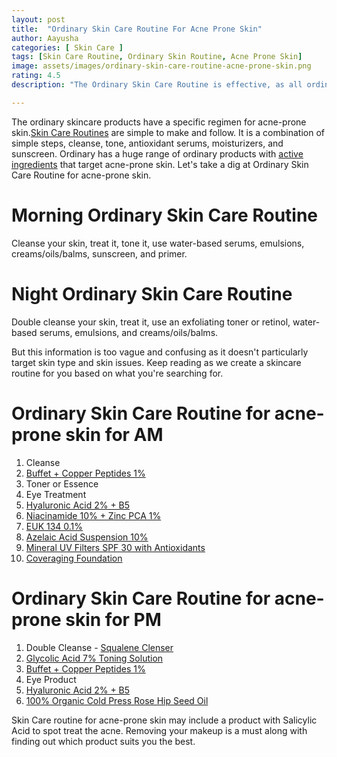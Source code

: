 ```yaml
---
layout: post
title:  "Ordinary Skin Care Routine For Acne Prone Skin"
author: Aayusha
categories: [ Skin Care ]
tags: [Skin Care Routine, Ordinary Skin Routine, Acne Prone Skin]
image: assets/images/ordinary-skin-care-routine-acne-prone-skin.png
rating: 4.5
description: "The Ordinary Skin Care Routine is effective, as all ordinary products help you create the ordinary skin routine that actually works."

---
```


The ordinary skincare products have a specific regimen for acne-prone skin.<a href="https://www.sheenycare.com/tags#Skin-Care-Routine" rel="dofollow" target="_blank">Skin Care Routines</a> are simple to make and follow. It is a combination of simple steps, cleanse, tone, antioxidant serums, moisturizers, and sunscreen. Ordinary has a huge range of ordinary products with <a href="https://www.sheenycare.com/active-ingredients-for-skin-care/" rel="dofollow" target="_blank">active ingredients</a> that target acne-prone skin. Let's take a dig at Ordinary Skin Care Routine for acne-prone skin.

# Morning Ordinary Skin Care Routine

Cleanse your skin, treat it, tone it, use water-based serums, emulsions, creams/oils/balms, sunscreen, and primer.


# Night Ordinary Skin Care Routine
Double cleanse your skin, treat it, use an exfoliating toner or retinol, water-based serums, emulsions, and creams/oils/balms.


But this information is too vague and confusing as it doesn't particularly target skin type and skin issues. Keep reading as we create a skincare routine for you based on what you're searching for.


# Ordinary Skin Care Routine for acne-prone skin for AM

1. Cleanse
2. <a href="https://www.cultbeauty.co.uk/the-ordinary-buffet-copper-peptides-1.html" target="_blank" rel="nofollow">Buffet + Copper Peptides 1%</a>
3. Toner or Essence
4. Eye Treatment
5. <a href="https://www.cultbeauty.co.uk/the-ordinary-hyaluronic-acid-2-b5.html" target="_blank" rel="nofollow">Hyaluronic Acid 2% + B5</a>
6. <a href="https://www.cultbeauty.co.uk/the-ordinary-niacinamide-10-zinc-1.html" target="_blank" rel="nofollow">Niacinamide 10% + Zinc PCA 1%</a>
7. <a href="https://www.cultbeauty.co.uk/the-ordinary-euk-134-0-1.html" target="_blank" rel="nofollow">EUK 134 0.1%</a>
8. <a href="https://www.cultbeauty.co.uk/the-ordinary-azelaic-acid-suspension-10.html" target="_blank" rel="nofollow">Azelaic Acid Suspension 10%</a>
9. <a href="https://www.cultbeauty.co.uk/the-ordinary" target="_blank" rel="nofollow">Mineral UV Filters SPF 30 with Antioxidants</a>
10. <a href="https://www.cultbeauty.co.uk/the-ordinary-coverage-foundation.html" target="_blank" rel="nofollow">Coveraging Foundation</a>


# Ordinary Skin Care Routine for acne-prone skin for PM

1. Double Cleanse - <a href="https://www.cultbeauty.co.uk/the-ordinary-squalene-cleanser.html" target="_blank" rel="nofollow">Squalene Clenser</a>
2. <a href="https://www.cultbeauty.co.uk/the-ordinary-glycolic-acid-7-toning-solution.html" target="_blank" rel="nofollow">Glycolic Acid 7% Toning Solution</a>
3. <a href="https://www.cultbeauty.co.uk/the-ordinary-buffet-copper-peptides-1.html" target="_blank" rel="nofollow">Buffet + Copper Peptides 1%</a>
4. Eye Product
5. <a href="https://www.cultbeauty.co.uk/the-ordinary-hyaluronic-acid-2-b5.html" target="_blank" rel="nofollow">Hyaluronic Acid 2% + B5</a>
6. <a href="https://www.cultbeauty.co.uk/the-ordinary-100-organic-cold-pressed-rose-hip-seed-oil.html" target="_blank" rel="nofollow">100% Organic Cold Press Rose Hip Seed Oil</a>
 
Skin Care routine for acne-prone skin may include a product with Salicylic Acid to spot treat the acne. Removing your makeup is a must along with finding out which product suits you the best.
